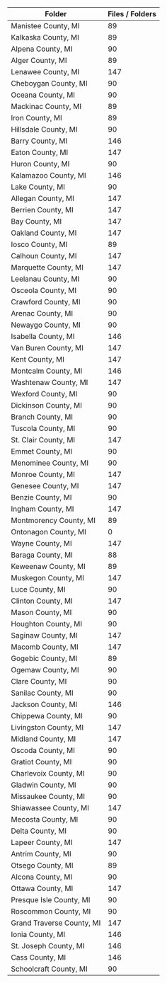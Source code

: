 | Folder                    |   Files / Folders |
|---------------------------|-------------------|
| Manistee County, MI       |                89 |
| Kalkaska County, MI       |                89 |
| Alpena County, MI         |                90 |
| Alger County, MI          |                89 |
| Lenawee County, MI        |               147 |
| Cheboygan County, MI      |                90 |
| Oceana County, MI         |                90 |
| Mackinac County, MI       |                89 |
| Iron County, MI           |                89 |
| Hillsdale County, MI      |                90 |
| Barry County, MI          |               146 |
| Eaton County, MI          |               147 |
| Huron County, MI          |                90 |
| Kalamazoo County, MI      |               146 |
| Lake County, MI           |                90 |
| Allegan County, MI        |               147 |
| Berrien County, MI        |               147 |
| Bay County, MI            |               147 |
| Oakland County, MI        |               147 |
| Iosco County, MI          |                89 |
| Calhoun County, MI        |               147 |
| Marquette County, MI      |               147 |
| Leelanau County, MI       |                90 |
| Osceola County, MI        |                90 |
| Crawford County, MI       |                90 |
| Arenac County, MI         |                90 |
| Newaygo County, MI        |                90 |
| Isabella County, MI       |               146 |
| Van Buren County, MI      |               147 |
| Kent County, MI           |               147 |
| Montcalm County, MI       |               146 |
| Washtenaw County, MI      |               147 |
| Wexford County, MI        |                90 |
| Dickinson County, MI      |                90 |
| Branch County, MI         |                90 |
| Tuscola County, MI        |                90 |
| St. Clair County, MI      |               147 |
| Emmet County, MI          |                90 |
| Menominee County, MI      |                90 |
| Monroe County, MI         |               147 |
| Genesee County, MI        |               147 |
| Benzie County, MI         |                90 |
| Ingham County, MI         |               147 |
| Montmorency County, MI    |                89 |
| Ontonagon County, MI      |                 0 |
| Wayne County, MI          |               147 |
| Baraga County, MI         |                88 |
| Keweenaw County, MI       |                89 |
| Muskegon County, MI       |               147 |
| Luce County, MI           |                90 |
| Clinton County, MI        |               147 |
| Mason County, MI          |                90 |
| Houghton County, MI       |                90 |
| Saginaw County, MI        |               147 |
| Macomb County, MI         |               147 |
| Gogebic County, MI        |                89 |
| Ogemaw County, MI         |                90 |
| Clare County, MI          |                90 |
| Sanilac County, MI        |                90 |
| Jackson County, MI        |               146 |
| Chippewa County, MI       |                90 |
| Livingston County, MI     |               147 |
| Midland County, MI        |               147 |
| Oscoda County, MI         |                90 |
| Gratiot County, MI        |                90 |
| Charlevoix County, MI     |                90 |
| Gladwin County, MI        |                90 |
| Missaukee County, MI      |                90 |
| Shiawassee County, MI     |               147 |
| Mecosta County, MI        |                90 |
| Delta County, MI          |                90 |
| Lapeer County, MI         |               147 |
| Antrim County, MI         |                90 |
| Otsego County, MI         |                89 |
| Alcona County, MI         |                90 |
| Ottawa County, MI         |               147 |
| Presque Isle County, MI   |                90 |
| Roscommon County, MI      |                90 |
| Grand Traverse County, MI |               147 |
| Ionia County, MI          |               146 |
| St. Joseph County, MI     |               146 |
| Cass County, MI           |               146 |
| Schoolcraft County, MI    |                90 |